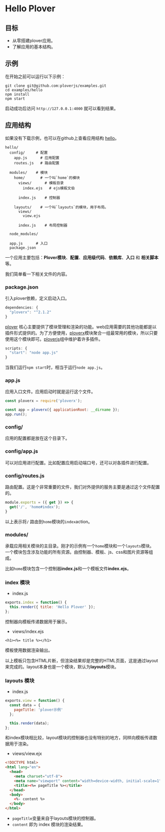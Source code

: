 # Hello Plover


## 目标

- 从零搭建plover应用。
- 了解应用的基本结构。


## 示例

在开始之前可以运行以下示例：

```shell
git clone git@github.com:ploverjs/examples.git
cd examples/hello
npm install
npm start
```

启动成功后访问 `http://127.0.0.1:4000` 就可以看到结果。  


## 应用结构

如果没有下载示例，也可以在github上查看应用结构 [hello](https://github.com/ploverjs/examples/tree/master/hello)。 


```
hello/
  config/     # 配置
    app.js      # 应用配置
    routes.js   # 路由配置

  modules/    # 模块
    home/       # 一个叫`home`的模块
      views/      # 模板目录
        index.ejs   # ejs模板文伯

      index.js    # 控制器

    layouts/    # 一个叫`layouts`的模块，用于布局。
      views/
        view.ejs

      index.js    # 布局控制器

  node_modules/

  app.js      # 入口
  package.json
```

一个应用主要包括：**Plover模块**、**配置**、**应用级代码**、**依赖库**、**入口** 和 **相关脚本** 等。  

我们简单看一下相关文件的内容。


### package.json

引入plover依赖，定义启动入口。

```js
dependencies: {
  "ploverx": "^2.1.2"
}
```

[plover](https://github.com/ploverjs/plover) 核心主要提供了模块管理和渲染的功能。web应用需要的其他功能都是以插件形式提供的。为了方便使用，[ploverx](https://github.com/ploverjs/ploverx)模块聚合一组最常用的模块，所以只要使用这个模块即可。[ploverjs](https://github.com/ploverjs)组中维护着许多插件。


```js
scripts: {
  "start": "node app.js"
}
```

当我们运行`npm start`时，相当于运行`node app.js`。


### app.js

应用入口文件。应用启动时就是运行这个文件。

```js
const ploverx = require('ploverx');

const app = ploverx({ applicationRoot: __dirname });
app.run();
```


### config/

应用的配置都是放在这个目录下。


### config/app.js

可以对应用进行配置。比如配置应用启动端口号，还可以对各插件进行配置。


### config/routes.js

路由配置。这是个非常重要的文件，我们对外提供的服务主要是通过这个文件配置的。

```js
module.exports = ({ get }) => {
  get('/', 'home#index');
}
```

以上表示将`/` 路由到`home`模块的`index`action。


### modules/

承载应用相关模块的主目录。刚才的示例有一个`home`模块和一个`layouts`模块。  
一个模块包含涉及功能的所有资源。由控制器、模板、js、css和图片资源等组成。  

比如`home`模块包含一个控制器**index.js**和一个模板文件**index.ejs**。


### index 模块

- index.js

```js
exports.index = function() {
  this.render({ title: 'Hello Plover' });
};
```

控制器向模板传递数据用于展示。


- views/index.ejs

```ejs
<h1><%= title %></h1>
```

模板使用数据渲染输出。

以上模板只包含HTML片断，但渲染结果却是完整的HTML页面，这是通过layout来完成的。layout本身也是一个模块，默认为**layouts**模块。


### layouts 模块


- index.js

```js
exports.view = function() {
  const data = {
    pageTitle: 'plover示例'
  };

  this.render(data);
};
```

和index模块相比较，layout模块的控制器也没有特别的地方，同样向模板传递数据用于渲染。


- views/view.ejx


```html
<!DOCTYPE html>
<html lang="en">
  <head>
    <meta charset="utf-8">
    <meta name="viewport" content="width=device-width, initial-scale=1">
    <title><%= pageTitle %></title>
  </head>
  <body>
    <%- content %>
  </body>
</html>
```

- `pageTitle`变量来自于layouts模块的控制器。
- `content` 即为 index 模块的渲染结果。
